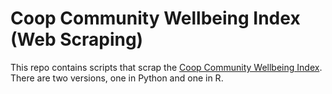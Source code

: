 # Coop Community Wellbeing Index (Web Scraping)

This repo contains scripts that scrap the [Coop Community Wellbeing Index](https://geolytixmapp.com/coopwellbeing/desktop). There are two versions, one in Python and one in R.

